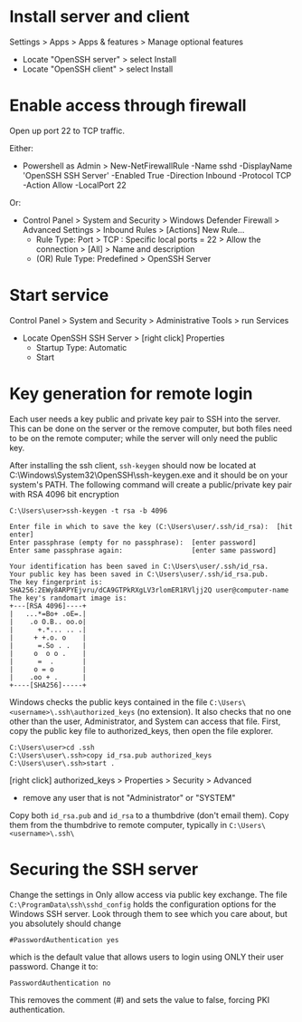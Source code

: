 # Install server and client
Settings > Apps > Apps & features > Manage optional features

- Locate "OpenSSH server" > select Install
- Locate "OpenSSH client" > select Install
	
# Enable access through firewall
Open up port 22 to TCP traffic.

Either:

* Powershell as Admin > New-NetFirewallRule -Name sshd -DisplayName 'OpenSSH SSH Server' -Enabled True -Direction Inbound  -Protocol TCP -Action Allow -LocalPort 22

Or:

* Control Panel > System and Security > Windows Defender Firewall > Advanced Settings > Inbound Rules > [Actions] New Rule...
  - Rule Type: Port > TCP : Specific local ports = 22 > Allow the connection > [All] > Name and description
  - (OR) Rule Type: Predefined > OpenSSH Server
	
# Start service
Control Panel > System and Security > Administrative Tools > run Services
* Locate OpenSSH SSH Server > [right click] Properties
  - Startup Type: Automatic
  - Start
		
# Key generation for remote login
Each user needs a key public and private key pair to SSH into the server.  
This can be done on the server or the remove computer, but both files need to be on the remote computer; 
while the server will only need the public key.

After installing the ssh client, `ssh-keygen` should now be located at C:\Windows\System32\OpenSSH\ssh-keygen.exe 
and it should be on your system's PATH.  The following command will create a public/private key pair with RSA 4096 bit encryption


```
C:\Users\user>ssh-keygen -t rsa -b 4096

Enter file in which to save the key (C:\Users\user/.ssh/id_rsa):  [hit enter]
Enter passphrase (empty for no passphrase):  [enter password]
Enter same passphrase again:                 [enter same password]

Your identification has been saved in C:\Users\user/.ssh/id_rsa.
Your public key has been saved in C:\Users\user/.ssh/id_rsa.pub.
The key fingerprint is:
SHA256:2EWy8ARPYEjvru/dCA9GTPkRXgLV3rlomER1RVljj2Q user@computer-name
The key's randomart image is:
+---[RSA 4096]----+
|   ...*=Bo+ .oE=.|
|    .o O.B.. oo.o|
|      +.*... .. .|
|     + +.o. o    |
|      =.So . .   |
|     o  o o .    |
|      =  .       |
|     o = o       |
|    .oo + .      |
+----[SHA256]-----+
```

Windows checks the public keys contained in the file `C:\Users\<username>\.ssh\authorized_keys` (no extension).  It also checks that no one
other than the user, Administrator, and System can access that file.  First, copy the public key file to authorized_keys, then open the
file explorer.

```
C:\Users\user>cd .ssh
C:\Users\user\.ssh>copy id_rsa.pub authorized_keys
C:\Users\user\.ssh>start . 
```

[right click] authorized_keys > Properties > Security > Advanced
  - remove any user that is not "Administrator" or "SYSTEM"
	
Copy both `id_rsa.pub` and `id_rsa` to a thumbdrive (don't email them).  Copy them from the thumbdrive to remote computer, typically in 
`C:\Users\<username>\.ssh\`
	
# Securing the SSH server
Change the settings in Only allow access via public key exchange.  The file `C:\ProgramData\ssh\sshd_config` holds the configuration options
for the Windows SSH server.  Look through them to see which you care about, but you absolutely should change

```
#PasswordAuthentication yes
```

which is the default value that allows users to login using ONLY their user password.  Change it to:

```
PasswordAuthentication no
```

This removes the comment (#) and sets the value to false, forcing PKI authentication.
